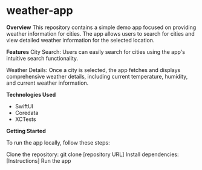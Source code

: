 # weather-app

**Overview**
This repository contains a simple demo app focused on providing weather information for cities. The app allows users to search for cities and view detailed weather information for the selected location.

**Features**
City Search: Users can easily search for cities using the app's intuitive search functionality.

Weather Details: Once a city is selected, the app fetches and displays comprehensive weather details, including current temperature, humidity, and current weather information.

**Technologies Used**

- SwiftUI
- Coredata
- XCTests

**Getting Started**

To run the app locally, follow these steps:

Clone the repository: git clone [repository URL]
Install dependencies: [Instructions]
Run the app

